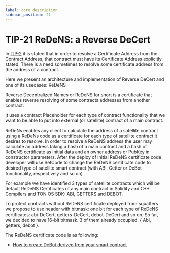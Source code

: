 ```yaml
---
label: core description
sidebar_position: 21
---
```


# TIP-21 ReDeNS: a Reverse DeCert
In [TIP-2](/Standard/TIP-2/core-description) it is stated that in order to resolve a Certificate Address from the Contract Address, that contract must have its Certificate Address explicitly stated. There is a need sometimes to resolve some certificate address from the address of a contract.

Here we present an architecture and implementation of Reverse DeCert and one of its usecases: ReDeNS

Reverse Decentralized Names or ReDeNS for short is a certificate that enables reverse resolving of some contracts addresses from another contract.

It uses a contract Placeholder for each type of contract functionality that we want to be able to put into external (or satellite) contract of a main contract.

ReDeNs enables any client to calculate the address of a satellite contract using a ReDeNs code as a certificate for each type of satellite contract it desires to resolve. In order to resolve a ReDeNS address the user may calculate an address taking a hash of a main contract and a hash of ReDeNS certificate as initial data and an owner address or PubKey in constructor parameters. After the deploy of initial ReDeNS certificate code developer will use SetCode to change the ReDeNS certificate code to desired type of satellite smart contract (with ABI, Getter or DeBot functionality, respectively and so on)

For example we have identified 3 types of satellite contracts which will be default ReDeNS Certificates of any main contract in Solidity and C++ Compilers and TON OS SDK: ABI, GETTERS and DEBOT.

To protect contracts without ReDeNS certificate deployed from squatters we propose to use header with bitmask: one bit for each type of ReDeNS certificates: abi-DeCert, getters-DeCert, debot-DeCert and so on. So far, we decided to have 16-bit bitmask. 3 of them already occupied. { Abi, getters, debot }.

The ReDeNS certificate code is as following:

- [How to create DeBot derived from your smart contract](https://github.com/tonlabs/ton-labs-contracts/tree/master/dens/redens)
